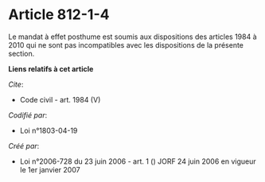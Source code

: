 # Article 812-1-4

Le mandat à effet posthume est soumis aux dispositions des articles 1984 à 2010 qui ne sont pas incompatibles avec les
dispositions de la présente section.

**Liens relatifs à cet article**

_Cite_:

  - Code civil - art. 1984 (V)

_Codifié par_:

  - Loi n°1803-04-19

_Créé par_:

  - Loi n°2006-728 du 23 juin 2006 - art. 1 () JORF 24 juin 2006 en vigueur le 1er janvier 2007
